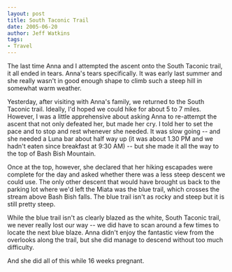 ```yaml
---
layout: post
title: South Taconic Trail
date: 2005-06-20
author: Jeff Watkins
tags:
- Travel
---
```


The last time Anna and I attempted the ascent onto the South Taconic trail, it all ended in tears. Anna's tears specifically. It was early last summer and she really wasn't in good enough shape to climb such a steep hill in somewhat warm weather.

Yesterday, after visiting with Anna's family, we returned to the South Taconic trail. Ideally, I'd hoped we could hike for about 5 to 7 miles. However, I was a little apprehensive about asking Anna to re-attempt the ascent that not only defeated her, but made her cry. I told her to set the pace and to stop and rest whenever she needed. It was slow going -- and she needed a Luna bar about half way up (it was about 1.30 PM and we hadn't eaten since breakfast at 9:30 AM) -- but she made it all the way to the top of Bash Bish Mountain.

Once at the top, however, she declared that her hiking escapades were complete for the day and asked whether there was a less steep descent we could use. The only other descent that would have brought us back to the parking lot where we'd left the Miata was the blue trail, which crosses the stream above Bash Bish falls. The blue trail isn't as rocky and steep but it is still pretty steep.

While the blue trail isn't as clearly blazed as the white, South Taconic trail, we never really lost our way -- we did have to scan around a few times to locate the next blue blaze. Anna didn't enjoy the fantastic view from the overlooks along the trail, but she did manage to descend without too much difficulty.

And she did all of this while 16 weeks pregnant.